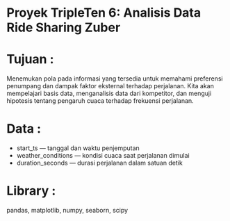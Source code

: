 # Proyek TripleTen 6:  Analisis Data Ride Sharing Zuber

# Tujuan :

Menemukan pola pada informasi yang tersedia untuk memahami preferensi penumpang dan dampak faktor eksternal terhadap perjalanan. Kita akan mempelajari basis data, menganalisis data dari kompetitor, dan menguji hipotesis tentang pengaruh cuaca terhadap frekuensi perjalanan.

# Data :

- start_ts — tanggal dan waktu penjemputan
- weather_conditions — kondisi cuaca saat perjalanan dimulai
- duration_seconds — durasi perjalanan dalam satuan detik

# Library : 

pandas, matplotlib, numpy, seaborn, scipy

